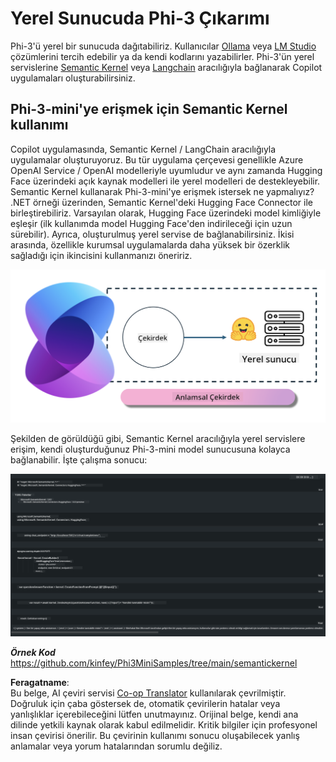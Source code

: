 <!--
CO_OP_TRANSLATOR_METADATA:
{
  "original_hash": "bcf5dd7031db0031abdb9dd0c05ba118",
  "translation_date": "2025-07-16T20:57:15+00:00",
  "source_file": "md/01.Introduction/03/Local_Server_Inference.md",
  "language_code": "tr"
}
-->
# **Yerel Sunucuda Phi-3 Çıkarımı**

Phi-3'ü yerel bir sunucuda dağıtabiliriz. Kullanıcılar [Ollama](https://ollama.com) veya [LM Studio](https://llamaedge.com) çözümlerini tercih edebilir ya da kendi kodlarını yazabilirler. Phi-3'ün yerel servislerine [Semantic Kernel](https://github.com/microsoft/semantic-kernel?WT.mc_id=aiml-138114-kinfeylo) veya [Langchain](https://www.langchain.com/) aracılığıyla bağlanarak Copilot uygulamaları oluşturabilirsiniz.

## **Phi-3-mini'ye erişmek için Semantic Kernel kullanımı**

Copilot uygulamasında, Semantic Kernel / LangChain aracılığıyla uygulamalar oluşturuyoruz. Bu tür uygulama çerçevesi genellikle Azure OpenAI Service / OpenAI modelleriyle uyumludur ve aynı zamanda Hugging Face üzerindeki açık kaynak modelleri ile yerel modelleri de destekleyebilir. Semantic Kernel kullanarak Phi-3-mini'ye erişmek istersek ne yapmalıyız? .NET örneği üzerinden, Semantic Kernel'deki Hugging Face Connector ile birleştirebiliriz. Varsayılan olarak, Hugging Face üzerindeki model kimliğiyle eşleşir (ilk kullanımda model Hugging Face'den indirileceği için uzun sürebilir). Ayrıca, oluşturulmuş yerel servise de bağlanabilirsiniz. İkisi arasında, özellikle kurumsal uygulamalarda daha yüksek bir özerklik sağladığı için ikincisini kullanmanızı öneririz.

![sk](../../../../../translated_images/sk.d03785c25edc6d445a2e9ae037979e544e0b0c482f43c7617b0324e717b9af62.tr.png)

Şekilden de görüldüğü gibi, Semantic Kernel aracılığıyla yerel servislere erişim, kendi oluşturduğunuz Phi-3-mini model sunucusuna kolayca bağlanabilir. İşte çalışma sonucu:

![skrun](../../../../../translated_images/skrun.5aafc1e7197dca2020eefcaeaaee184d29bb0cf1c37b00fd9c79acc23a6dc8d2.tr.png)

***Örnek Kod*** https://github.com/kinfey/Phi3MiniSamples/tree/main/semantickernel

**Feragatname**:  
Bu belge, AI çeviri servisi [Co-op Translator](https://github.com/Azure/co-op-translator) kullanılarak çevrilmiştir. Doğruluk için çaba göstersek de, otomatik çevirilerin hatalar veya yanlışlıklar içerebileceğini lütfen unutmayınız. Orijinal belge, kendi ana dilinde yetkili kaynak olarak kabul edilmelidir. Kritik bilgiler için profesyonel insan çevirisi önerilir. Bu çevirinin kullanımı sonucu oluşabilecek yanlış anlamalar veya yorum hatalarından sorumlu değiliz.